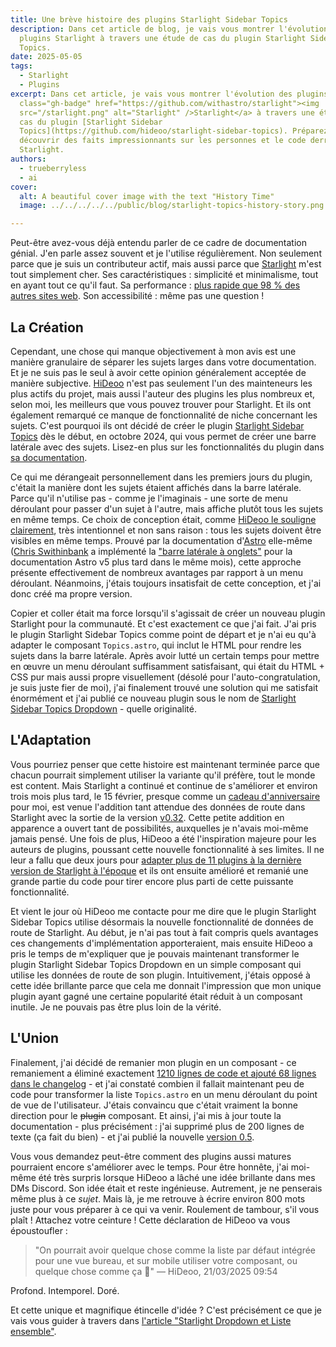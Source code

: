 ```yaml
---
title: Une brève histoire des plugins Starlight Sidebar Topics
description: Dans cet article de blog, je vais vous montrer l'évolution des
  plugins Starlight à travers une étude de cas du plugin Starlight Sidebar
  Topics.
date: 2025-05-05
tags:
  - Starlight
  - Plugins
excerpt: Dans cet article, je vais vous montrer l'évolution des plugins <a
  class="gh-badge" href="https://github.com/withastro/starlight"><img
  src="/starlight.png" alt="Starlight" />Starlight</a> à travers une étude de
  cas du plugin [Starlight Sidebar
  Topics](https://github.com/hideoo/starlight-sidebar-topics). Préparez-vous à
  découvrir des faits impressionnants sur les personnes et le code derrière
  Starlight.
authors:
  - trueberryless
  - ai
cover:
  alt: A beautiful cover image with the text "History Time"
  image: ../../../../../public/blog/starlight-topics-history-story.png

---
```


Peut-être avez-vous déjà entendu parler de ce cadre de documentation génial. J'en parle assez souvent et je l'utilise régulièrement. Non seulement parce que je suis un contributeur actif, mais aussi parce que [Starlight](https://starlight.astro.build) m'est tout simplement cher. Ses caractéristiques : simplicité et minimalisme, tout en ayant tout ce qu'il faut. Sa performance : [plus rapide que 98 % des autres sites web](https://www.websitecarbon.com/website/starlight-astro-build-getting-started/). Son accessibilité : même pas une question !

## La Création

Cependant, une chose qui manque objectivement à mon avis est une manière granulaire de séparer les sujets larges dans votre documentation. Et je ne suis pas le seul à avoir cette opinion généralement acceptée de manière subjective. [HiDeoo](https://github.com/HiDeoo) n'est pas seulement l'un des mainteneurs les plus actifs du projet, mais aussi l'auteur des plugins les plus nombreux et, selon moi, les meilleurs que vous pouvez trouver pour Starlight. Et ils ont également remarqué ce manque de fonctionnalité de niche concernant les sujets. C'est pourquoi ils ont décidé de créer le plugin [Starlight Sidebar Topics](https://github.com/hideoo/starlight-sidebar-topics) dès le début, en octobre 2024, qui vous permet de créer une barre latérale avec des sujets. Lisez-en plus sur les fonctionnalités du plugin dans [sa documentation](https://starlight-sidebar-topics.netlify.app/).

Ce qui me dérangeait personnellement dans les premiers jours du plugin, c'était la manière dont les sujets étaient affichés dans la barre latérale. Parce qu'il n'utilise pas - comme je l'imaginais - une sorte de menu déroulant pour passer d'un sujet à l'autre, mais affiche plutôt tous les sujets en même temps. Ce choix de conception était, comme [HiDeoo le souligne clairement](https://github.com/HiDeoo/starlight-sidebar-topics/issues/2#issuecomment-2410196392), très intentionnel et non sans raison : tous les sujets doivent être visibles en même temps. Prouvé par la documentation d'[Astro](https://github.com/withastro) elle-même ([Chris Swithinbank](https://github.com/delucis) a implémenté la ["barre latérale à onglets"](https://github.com/withastro/docs/pull/9890) pour la documentation Astro v5 plus tard dans le même mois), cette approche présente effectivement de nombreux avantages par rapport à un menu déroulant. Néanmoins, j'étais toujours insatisfait de cette conception, et j'ai donc créé ma propre version.

Copier et coller était ma force lorsqu'il s'agissait de créer un nouveau plugin Starlight pour la communauté. Et c'est exactement ce que j'ai fait. J'ai pris le plugin Starlight Sidebar Topics comme point de départ et je n'ai eu qu'à adapter le composant `Topics.astro`, qui inclut le HTML pour rendre les sujets dans la barre latérale. Après avoir lutté un certain temps pour mettre en œuvre un menu déroulant suffisamment satisfaisant, qui était du HTML + CSS pur mais aussi propre visuellement (désolé pour l'auto-congratulation, je suis juste fier de moi), j'ai finalement trouvé une solution qui me satisfait énormément et j'ai publié ce nouveau plugin sous le nom de [Starlight Sidebar Topics Dropdown](https://github.com/trueberryless-org/starlight-sidebar-topics-dropdown) - quelle originalité.

## L'Adaptation

Vous pourriez penser que cette histoire est maintenant terminée parce que chacun pourrait simplement utiliser la variante qu'il préfère, tout le monde est content. Mais Starlight a continué et continue de s'améliorer et environ trois mois plus tard, le 15 février, presque comme un [cadeau d'anniversaire](https://trueberryless.org/work/20th-birthday/) pour moi, est venue l'addition tant attendue des données de route dans Starlight avec la sortie de la version [v0.32](https://github.com/withastro/starlight/releases/tag/@astrojs/starlight@0.32.0). Cette petite addition en apparence a ouvert tant de possibilités, auxquelles je n'avais moi-même jamais pensé. Une fois de plus, HiDeoo a été l'inspiration majeure pour les auteurs de plugins, poussant cette nouvelle fonctionnalité à ses limites. Il ne leur a fallu que deux jours pour [adapter plus de 11 plugins à la dernière version de Starlight à l'époque](https://bsky.app/profile/hideoo.dev/post/3liffpudc5c2b) et ils ont ensuite amélioré et remanié une grande partie du code pour tirer encore plus parti de cette puissante fonctionnalité.

Et vient le jour où HiDeoo me contacte pour me dire que le plugin Starlight Sidebar Topics utilise désormais la nouvelle fonctionnalité de données de route de Starlight. Au début, je n'ai pas tout à fait compris quels avantages ces changements d'implémentation apporteraient, mais ensuite HiDeoo a pris le temps de m'expliquer que je pouvais maintenant transformer le plugin Starlight Sidebar Topics Dropdown en un simple composant qui utilise les données de route de son plugin. Intuitivement, j'étais opposé à cette idée brillante parce que cela me donnait l'impression que mon unique plugin ayant gagné une certaine popularité était réduit à un composant inutile. Je ne pouvais pas être plus loin de la vérité.

## L'Union

Finalement, j'ai décidé de remanier mon plugin en un composant - ce remaniement a éliminé exactement [1210 lignes de code et ajouté 68 lignes dans le changelog](https://github.com/trueberryless-org/starlight-sidebar-topics-dropdown/pull/40) - et j'ai constaté combien il fallait maintenant peu de code pour transformer la liste `Topics.astro` en un menu déroulant du point de vue de l'utilisateur. J'étais convaincu que c'était vraiment la bonne direction pour le ~~plugin~~ composant. Et ainsi, j'ai mis à jour toute la documentation - plus précisément : j'ai supprimé plus de 200 lignes de texte (ça fait du bien) - et j'ai publié la nouvelle [version 0.5](https://github.com/trueberryless-org/starlight-sidebar-topics-dropdown/releases/tag/starlight-sidebar-topics-dropdown%400.5.0).

Vous vous demandez peut-être comment des plugins aussi matures pourraient encore s'améliorer avec le temps. Pour être honnête, j'ai moi-même été très surpris lorsque HiDeoo a lâché une idée brillante dans mes DMs Discord. Son idée était et reste ingénieuse. Autrement, je ne penserais même plus à ce *sujet*. Mais là, je me retrouve à écrire environ 800 mots juste pour vous préparer à ce qui va venir. Roulement de tambour, s'il vous plaît ! Attachez votre ceinture ! Cette déclaration de HiDeoo va vous époustoufler :

> "On pourrait avoir quelque chose comme la liste par défaut intégrée pour une vue bureau, et sur mobile utiliser votre composant, ou quelque chose comme ça 🧠" — HiDeoo, 21/03/2025 09:54

Profond. Intemporel. Doré.

Et cette unique et magnifique étincelle d'idée ? C'est précisément ce que je vais vous guider à travers dans [l'article "Starlight Dropdown et Liste ensemble"](../../blog/starlight-dropdown-and-list-together/).
